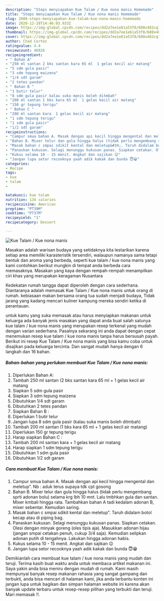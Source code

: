 ```yaml
---
description: "Steps menyiapakan Kue Talam / Kue nona manis Homemade"
title: "Steps menyiapakan Kue Talam / Kue nona manis Homemade"
slug: 2608-steps-menyiapakan-kue-talam-kue-nona-manis-homemade
date: 2020-12-28T14:46:03.933Z
image: https://img-global.cpcdn.com/recipes/dd2a7ee1e61a53f8/680x482cq70/kue-talam-kue-nona-manis-foto-resep-utama.jpg
thumbnail: https://img-global.cpcdn.com/recipes/dd2a7ee1e61a53f8/680x482cq70/kue-talam-kue-nona-manis-foto-resep-utama.jpg
cover: https://img-global.cpcdn.com/recipes/dd2a7ee1e61a53f8/680x482cq70/kue-talam-kue-nona-manis-foto-resep-utama.jpg
author: Chad Cortez
ratingvalue: 4.4
reviewcount: 46826
recipeingredient:
- " Bahan A"
- "250 ml santan 2 bks santan kara 65 ml  1 gelas kecil air matang"
- "5 sdm gula pasir"
- "3 sdm tepung maizena"
- "1/4 sdt garam"
- "2 tetes pandan"
- " Bahan B "
- "1 butir telur"
- "8 sdm gula pasir kalau suka manis boleh ditmbah"
- "200 ml santan 1 bks kara 65 ml  1 gelas kecil air matang"
- "150 gr tepung terigu"
- " Bahan C "
- "200 ml santan kara  1 gelas kecil air matang"
- "1 sdm tepung terigu"
- "1 sdm gula pasir"
- "1/2 sdt garam"
recipeinstructions:
- "Campur smua bahan A. Masak dengan api kecil hingga mengental dan meletup&#34;. Nb : aduk terus supaya tdk cpt gosong"
- "Bahan B. Mixer telur dan gula hingga halus (tidak perlu mengembang sprti adonan bolu) selama krg lbh 10 mnt. Lalu tmbhkan gula dan santan. Mixer kmbali hingga rata. Tambahkan bahan A tadi kedalam adonan B, mixer sebentar. Kemudian saring."
- "Masak bahan c smpai sdikit kental dan meletup&#34;. Taruh didalam botol kecap atau di piping bag."
- "Panaskan kukusan. Selagi menunggu kukusan panas. Siapkan cetakan. Olesi dengan minyak goreng (oles tipis aja). Masukkan adonan hijau (jangan smpai cetakan penuh, cukup 3/4 saja). Kemudian selipkan adonan putih di tengahnya. Lakukan hingga adonan habis."
- "Kukus selama 10 - 15 menit. Angkat dan sajikan 😉"
- "Jangan lupa setor recooknya yaah adik kakak dan bunda 😇😁"
categories:
- Recipe
tags:
- kue
- talam
- 

katakunci: kue talam  
nutrition: 134 calories
recipecuisine: American
preptime: "PT39M"
cooktime: "PT37M"
recipeyield: "1"
recipecategory: Dessert

---
```



![Kue Talam / Kue nona manis](https://img-global.cpcdn.com/recipes/dd2a7ee1e61a53f8/680x482cq70/kue-talam-kue-nona-manis-foto-resep-utama.jpg)

Masakan adalah warisan budaya yang setidaknya kita lestarikan karena setiap area memiliki karasteristik tersendiri, walaupun namanya sama tetapi bentuk dan aroma yang berbeda, seperti kue talam / kue nona manis yang kami contohkan berikut mungkin di tempat anda berbeda cara memasaknya. Masakan yang kaya dengan rempah-rempah menampilkan ciri khas yang merupakan keragaman Nusantara



Kedekatan rumah tangga dapat diperoleh dengan cara sederhana. Diantaranya adalah memasak Kue Talam / Kue nona manis untuk orang di rumah. kebiasaan makan bersama orang tua sudah menjadi budaya, Tidak jarang yang kadang mencari kuliner kampung mereka sendiri ketika di perantauan.

untuk kamu yang suka memasak atau harus menyiapkan makanan untuk keluarga ada banyak jenis masakan yang dapat anda buat salah satunya kue talam / kue nona manis yang merupakan resep terkenal yang mudah dengan varian sederhana. Pasalnya sekarang ini anda dapat dengan cepat menemukan resep kue talam / kue nona manis tanpa harus bersusah payah.
Berikut ini resep Kue Talam / Kue nona manis yang bisa kamu coba untuk disajikan pada keluarga tercinta. Dan sangat mudah hanya dengan 6 langkah dan 16 bahan.


<!--inarticleads1-->

##### Bahan-bahan yang perlukan membuat Kue Talam / Kue nona manis:

1. Diperlukan  Bahan A:
1. Tambah 250 ml santan (2 bks santan kara 65 ml + 1 gelas kecil air matang
1. Siapkan 5 sdm gula pasir
1. Siapkan 3 sdm tepung maizena
1. Dibutuhkan 1/4 sdt garam
1. Dibutuhkan 2 tetes pandan
1. Siapkan  Bahan B :
1. Diperlukan 1 butir telur
1. Jangan lupa 8 sdm gula pasir (kalau suka manis boleh ditmbah)
1. Tambah 200 ml santan (1 bks kara 65 ml + 1 gelas kecil air matang)
1. Diperlukan 150 gr tepung terigu
1. Harap siapkan  Bahan C :
1. Tambah 200 ml santan kara + 1 gelas kecil air matang
1. Harap siapkan 1 sdm tepung terigu
1. Dibutuhkan 1 sdm gula pasir
1. Dibutuhkan 1/2 sdt garam




<!--inarticleads2-->

##### Cara membuat  Kue Talam / Kue nona manis:

1. Campur smua bahan A. Masak dengan api kecil hingga mengental dan meletup&#34;. Nb : aduk terus supaya tdk cpt gosong
1. Bahan B. Mixer telur dan gula hingga halus (tidak perlu mengembang sprti adonan bolu) selama krg lbh 10 mnt. Lalu tmbhkan gula dan santan. Mixer kmbali hingga rata. Tambahkan bahan A tadi kedalam adonan B, mixer sebentar. Kemudian saring.
1. Masak bahan c smpai sdikit kental dan meletup&#34;. Taruh didalam botol kecap atau di piping bag.
1. Panaskan kukusan. Selagi menunggu kukusan panas. Siapkan cetakan. Olesi dengan minyak goreng (oles tipis aja). Masukkan adonan hijau (jangan smpai cetakan penuh, cukup 3/4 saja). Kemudian selipkan adonan putih di tengahnya. Lakukan hingga adonan habis.
1. Kukus selama 10 - 15 menit. Angkat dan sajikan 😉
1. Jangan lupa setor recooknya yaah adik kakak dan bunda 😇😁




Demikianlah cara membuat kue talam / kue nona manis yang mudah dan teruji. Terima kasih buat waktu anda untuk membaca artikel makanan ini. Saya yakin anda bisa meniru dengan mudah di rumah. Kami masih mempunyai banyak resep makanan rahasia yang sangat gampang dan terbukti, anda bisa mencari di halaman kami, jika anda terbantu konten ini jangan lupa untuk bagikan dan simpan halaman website ini karena akan banyak update terbaru untuk resep-resep pilihan yang terbukti dan teruji. Mari memasak !!. 
